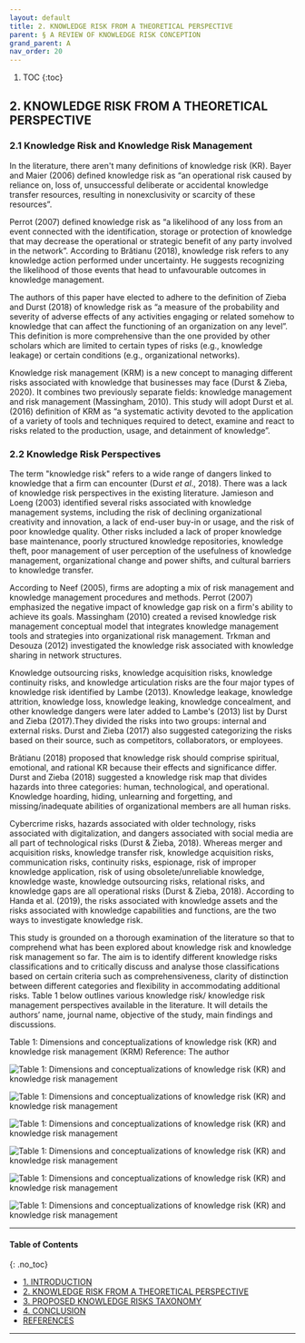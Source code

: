 ```yaml
---
layout: default
title: 2. KNOWLEDGE RISK FROM A THEORETICAL PERSPECTIVE
parent: § A REVIEW OF KNOWLEDGE RISK CONCEPTION  
grand_parent: A 
nav_order: 20 
---
```

<style>
.dont-break-out {
  /* These are technically the same, but use both */
  overflow-wrap: break-word;
  word-wrap: break-word;

     -ms-word-break: break-all;
  /* This is the dangerous one in WebKit, as it breaks things wherever */
  word-break: break-all;
  /* Instead use this non-standard one: */
  word-break: break-word;
}

.youtube-container {
    position: relative;
    width: 100%;
    height: 0;
    padding-bottom: 56.25%;
}
.youtube-video {
    position: absolute;
    top: 0;
    left: 0;
    width: 100%;
    height: 100%;
}

</style>

<div class="dont-break-out" markdown="1">

1. TOC
{:toc}

## 2. KNOWLEDGE RISK FROM A THEORETICAL PERSPECTIVE
### 2.1 Knowledge Risk and Knowledge Risk Management
In the literature, there aren't many definitions of knowledge risk (KR). Bayer and Maier (2006) defined knowledge risk as “an operational risk caused by reliance on, loss of, unsuccessful deliberate or accidental knowledge transfer resources, resulting in nonexclusivity or scarcity of these resources”.

Perrot (2007) defined knowledge risk as “a likelihood of any loss from an event connected with the identification, storage or protection of knowledge that may decrease the operational or strategic benefit of any party involved in the network”. According to Brătianu (2018), knowledge risk refers to any knowledge action performed under uncertainty. He suggests recognizing the likelihood of those events that head to unfavourable outcomes in knowledge management.

The authors of this paper have elected to adhere to the definition of Zieba and Durst (2018) of knowledge risk as “a measure of the probability and severity of adverse effects of any activities engaging or related somehow to knowledge that can affect the functioning of an organization on any level”. This definition is more comprehensive than the one provided by other scholars which are limited to certain types of risks (e.g., knowledge leakage) or certain conditions (e.g., organizational networks).

Knowledge risk management (KRM) is a new concept to managing different risks associated with knowledge that businesses may face (Durst & Zieba, 2020). It combines two previously separate fields: knowledge management and risk management (Massingham, 2010). This study will adopt Durst et al. (2016) definition of KRM as “a systematic activity devoted to the application of a variety of tools and techniques required to detect, examine and react to risks related to the production, usage, and detainment of knowledge”.

### 2.2 Knowledge Risk Perspectives
The term "knowledge risk" refers to a wide range of dangers linked to knowledge that a firm can encounter (Durst *et al*., 2018). There was a lack of knowledge risk perspectives in the existing literature. Jamieson and Loeng (2003) identified several risks associated with knowledge management systems, including the risk of declining organizational creativity and innovation, a lack of end-user buy-in or usage, and the risk of poor knowledge quality. Other risks included a lack of proper knowledge base maintenance, poorly structured knowledge repositories, knowledge theft, poor management of user perception of the usefulness of knowledge management, organizational change and power shifts, and cultural barriers to knowledge transfer.

According to Neef (2005), firms are adopting a mix of risk management and knowledge management procedures and methods. Perrot (2007) emphasized the negative impact of knowledge gap risk on a firm's ability to achieve its goals. Massingham (2010) created a revised knowledge risk management conceptual model that integrates knowledge management tools and strategies into organizational risk management. Trkman and Desouza (2012) investigated the knowledge risk associated with knowledge sharing in network structures.

Knowledge outsourcing risks, knowledge acquisition risks, knowledge continuity risks, and knowledge articulation risks are the four major types of knowledge risk identified by Lambe (2013). Knowledge leakage, knowledge attrition, knowledge loss, knowledge leaking, knowledge concealment, and other knowledge dangers were later added to Lambe's (2013) list by Durst and Zieba (2017).They divided the risks into two groups: internal and external risks. Durst and Zieba (2017) also suggested categorizing the risks based on their source, such as competitors, collaborators, or employees.

Brătianu (2018) proposed that knowledge risk should comprise spiritual, emotional, and rational KR because their effects and significance differ. Durst and Zieba (2018) suggested a knowledge risk map that divides hazards into three categories: human, technological, and operational. Knowledge hoarding, hiding, unlearning and forgetting, and missing/inadequate abilities of organizational members are all human risks.

Cybercrime risks, hazards associated with older technology, risks associated with digitalization, and dangers associated with social media are all part of technological risks (Durst & Zieba, 2018). Whereas merger and acquisition risks, knowledge transfer risk, knowledge acquisition risks, communication risks, continuity risks, espionage, risk of improper knowledge application, risk of using obsolete/unreliable knowledge, knowledge waste, knowledge outsourcing risks, relational risks, and knowledge gaps are all operational risks (Durst & Zieba, 2018). According to Handa et al. (2019), the risks associated with knowledge assets and the risks associated with knowledge capabilities and functions, are the two ways to investigate knowledge risk.

This study is grounded on a thorough examination of the literature so that to comprehend what has been explored about knowledge risk and knowledge risk management so far. The aim is to identify different knowledge risks classifications and to critically discuss and analyse those classifications based on certain criteria such as comprehensiveness, clarity of distinction between different categories and flexibility in accommodating additional risks. Table 1 below outlines various knowledge risk/ knowledge risk management perspectives available in the literature. It will details the authors’ name, journal name, objective of the study, main findings and discussions.

Table 1: Dimensions and conceptualizations of knowledge risk (KR) and knowledge risk management (KRM) 
Reference: The author

![Table 1: Dimensions and conceptualizations of knowledge risk (KR) and knowledge risk management](https://statics.bsafes.com/images/papers/A-REVIEW-OF-KNOWLEDGE-RISK-CONCEPTION-table-1-1.png)

![Table 1: Dimensions and conceptualizations of knowledge risk (KR) and knowledge risk management](https://statics.bsafes.com/images/papers/A-REVIEW-OF-KNOWLEDGE-RISK-CONCEPTION-table-1-2.png)

![Table 1: Dimensions and conceptualizations of knowledge risk (KR) and knowledge risk management](https://statics.bsafes.com/images/papers/A-REVIEW-OF-KNOWLEDGE-RISK-CONCEPTION-table-1-3.png)

![Table 1: Dimensions and conceptualizations of knowledge risk (KR) and knowledge risk management](https://statics.bsafes.com/images/papers/A-REVIEW-OF-KNOWLEDGE-RISK-CONCEPTION-table-1-4.png)

![Table 1: Dimensions and conceptualizations of knowledge risk (KR) and knowledge risk management](https://statics.bsafes.com/images/papers/A-REVIEW-OF-KNOWLEDGE-RISK-CONCEPTION-table-1-5.png)

![Table 1: Dimensions and conceptualizations of knowledge risk (KR) and knowledge risk management](https://statics.bsafes.com/images/papers/A-REVIEW-OF-KNOWLEDGE-RISK-CONCEPTION-table-1-6.png)

***

#### Table of Contents
{: .no_toc}

<ul><li> <a href="/docs/A/A-REVIEW-OF-KNOWLEDGE-RISK-CONCEPTION-1/">
1. INTRODUCTION</a></li><li> <a href="/docs/A/A-REVIEW-OF-KNOWLEDGE-RISK-CONCEPTION-2/">
2. KNOWLEDGE RISK FROM A THEORETICAL PERSPECTIVE</a></li><li> <a href="/docs/A/A-REVIEW-OF-KNOWLEDGE-RISK-CONCEPTION-3/">
3. PROPOSED KNOWLEDGE RISKS TAXONOMY</a></li><li> <a href="/docs/A/A-REVIEW-OF-KNOWLEDGE-RISK-CONCEPTION-4/">
4. CONCLUSION</a></li><li> <a href="/docs/A/A-REVIEW-OF-KNOWLEDGE-RISK-CONCEPTION-5/">
REFERENCES</a></li></ul>

***

</div>
